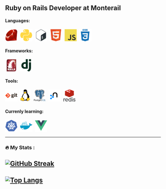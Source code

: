 ## Ruby on Rails Developer at Monterail

#### Languages:
<div>
  <img src="https://github.com/devicons/devicon/blob/master/icons/ruby/ruby-original.svg" title="Ruby" alt="Ruby" width="40" height="40"/>&nbsp;
  <img src="https://github.com/devicons/devicon/blob/master/icons/python/python-plain.svg" title="Python" alt="Python" width="40" height="40"/>&nbsp;
  <img src="https://github.com/devicons/devicon/blob/master/icons/bash/bash-original.svg" title="Bash" alt="Bash" width="40" height="40"/>&nbsp;
  <img src="https://github.com/devicons/devicon/blob/master/icons/html5/html5-original.svg" title="HTML5" alt="HTML" width="40" height="40"/>&nbsp;
  <img src="https://github.com/devicons/devicon/blob/master/icons/javascript/javascript-original.svg" title="JavaScript" alt="JavaScript" width="40" height="40"/>&nbsp;
  <img src="https://github.com/devicons/devicon/blob/master/icons/css3/css3-plain-wordmark.svg"  title="CSS3" alt="CSS" width="40" height="40"/>&nbsp;
</div>

#### Frameworks:
<div>
  <img src="https://github.com/devicons/devicon/blob/master/icons/rails/rails-original-wordmark.svg" title="Ruby on Rails" alt="Ruby on Rails" width="40" height="40"/>&nbsp;
  <img src="https://github.com/devicons/devicon/blob/master/icons/django/django-plain.svg" title="Django" alt="Django" width="40" height="40"/>&nbsp;
</div>

#### Tools:
<div>
  <img src="https://github.com/devicons/devicon/blob/master/icons/git/git-original-wordmark.svg" title="Git" **alt="Git" width="40" height="40"/>
  <img src="https://github.com/devicons/devicon/blob/master/icons/linux/linux-original.svg" title="Linux" alt="Linux" width="40" height="40"/>&nbsp;
  <img src="https://github.com/devicons/devicon/blob/master/icons/postgresql/postgresql-original-wordmark.svg" title="PostgreSQL"  alt="PostgreSQL" width="40" height="40"/>&nbsp;
  <img src="https://github.com/devicons/devicon/blob/master/icons/neo4j/neo4j-original.svg" title="Neo4j"  alt="Neo4j" width="40" height="40"/>&nbsp;
  <img src="https://github.com/devicons/devicon/blob/master/icons/redis/redis-original-wordmark.svg" title="Redis"  alt="Redis" width="40" height="40"/>&nbsp;
</div>

#### Currenly learning: 
<div>
  <img src="https://github.com/devicons/devicon/blob/master/icons/kubernetes/kubernetes-plain.svg" title="Kubernetes"  alt="Kubernetes" width="40" height="40"/>&nbsp;
  <img src="https://github.com/devicons/devicon/blob/master/icons/docker/docker-plain.svg" title="Docker"  alt="Docker" width="40" height="40"/>&nbsp;
  <img src="https://github.com/devicons/devicon/blob/master/icons/vuejs/vuejs-original.svg" title="VueJs"  alt="VueJS" width="40" height="40"/>&nbsp;
</div>

---

### :fire: My Stats :
[![GitHub Streak](https://streak-stats.demolab.com/?user=danyflorczak&theme=dark)](https://git.io/streak-stats)
---
[![Top Langs](https://github-readme-stats.vercel.app/api/top-langs/?username=danyflorczak&layout=compact&theme=vision-friendly-dark)](https://github.com/anuraghazra/github-readme-stats)
---

